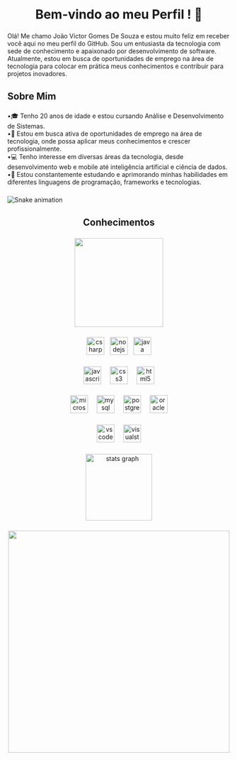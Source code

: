 <h1 align="center">Bem-vindo ao meu Perfil ! 👋</h1>

###

<p align="left">Olá! Me chamo João Victor Gomes De Souza e estou muito feliz em receber você aqui no meu perfil do GitHub. Sou um entusiasta da tecnologia com sede de conhecimento e apaixonado por desenvolvimento de software. Atualmente, estou em busca de oportunidades de emprego na área de tecnologia para colocar em prática meus conhecimentos e contribuir para projetos inovadores.</p>

###

<h2 align="left">Sobre Mim</h2>

###

<p align="left">•🎓 Tenho 20 anos de idade e estou cursando Análise e Desenvolvimento de Sistemas.<br>   •💼 Estou em busca ativa de oportunidades de emprego na área de tecnologia, onde possa aplicar meus conhecimentos e crescer profissionalmente.<br>   •💻 Tenho interesse em diversas áreas da tecnologia, desde desenvolvimento web e mobile até inteligência artificial e ciência de dados.<br>    •🌱 Estou constantemente estudando e aprimorando minhas habilidades em diferentes linguagens de programação, frameworks e tecnologias.</p>

###

<img src="https://raw.githubusercontent.com/Vitinh9/Vitinh9/output/snake.svg" alt="Snake animation" />

###

<h2 align="center">Conhecimentos</h2>

###

<div align="center">
  <img height="200" src="https://i.imgflip.com/8izmpe.gif"  />
</div>

###

<div align="center">
  <img src="https://cdn.jsdelivr.net/gh/devicons/devicon/icons/csharp/csharp-original.svg" height="40" alt="csharp logo"  />
  <img width="5" />
  <img src="https://cdn.jsdelivr.net/gh/devicons/devicon/icons/nodejs/nodejs-plain-wordmark.svg" height="40" alt="nodejs logo"  />
  <img width="5" />
  <img src="https://cdn.jsdelivr.net/gh/devicons/devicon/icons/java/java-original-wordmark.svg" height="40" alt="java logo"  />
</div>

###

<div align="center">
  <img src="https://cdn.jsdelivr.net/gh/devicons/devicon/icons/javascript/javascript-original.svg" height="40" alt="javascript logo"  />
  <img width="12" />
  <img src="https://cdn.jsdelivr.net/gh/devicons/devicon/icons/css3/css3-original.svg" height="40" alt="css3 logo"  />
  <img width="12" />
  <img src="https://cdn.jsdelivr.net/gh/devicons/devicon/icons/html5/html5-original.svg" height="40" alt="html5 logo"  />
</div>

###

<div align="center">
  <img src="https://cdn.jsdelivr.net/gh/devicons/devicon/icons/microsoftsqlserver/microsoftsqlserver-plain-wordmark.svg" height="40" alt="microsoftsqlserver logo"  />
  <img width="12" />
  <img src="https://cdn.jsdelivr.net/gh/devicons/devicon/icons/mysql/mysql-original-wordmark.svg" height="40" alt="mysql logo"  />
  <img width="12" />
  <img src="https://cdn.jsdelivr.net/gh/devicons/devicon/icons/postgresql/postgresql-plain-wordmark.svg" height="40" alt="postgresql logo"  />
  <img width="12" />
  <img src="https://cdn.jsdelivr.net/gh/devicons/devicon/icons/oracle/oracle-original.svg" height="40" alt="oracle logo"  />
</div>

###

<div align="center">
  <img src="https://cdn.jsdelivr.net/gh/devicons/devicon/icons/vscode/vscode-original.svg" height="40" alt="vscode logo"  />
  <img width="12" />
  <img src="https://cdn.jsdelivr.net/gh/devicons/devicon/icons/visualstudio/visualstudio-plain.svg" height="40" alt="visualstudio logo"  />
</div>

###

<div align="center">
  <img src="https://github-readme-stats.vercel.app/api?username=Vitinh9&hide_title=false&hide_rank=false&show_icons=true&include_all_commits=true&count_private=true&disable_animations=false&theme=dracula&locale=en&hide_border=false&order=1" height="150" alt="stats graph"  />
</div>

###

<div align="center">
  <img height="500" src="https://i.imgflip.com/8izg8l.gif"  />
</div>

###
